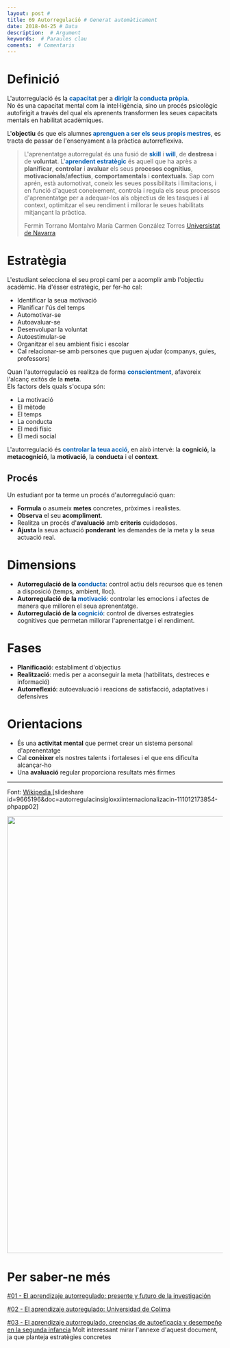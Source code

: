 ```yaml
---
layout: post #
title: 69 Autorregulació # Generat automàticament
date: 2018-04-25 # Data
description:  # Argument
keywords:  # Paraules clau
coments:  # Comentaris
---
```


<h1>Definició</h1>
<div class="alert alert-dismissable alert-success"> L'autorregulació és la <span style="color: #045fb4;"><b>capacitat</b></span> per a <span style="color: #045fb4;"><b>dirigir</b></span> la<span style="color: #045fb4;"><strong> conducta pròpia</strong></span>.</div>
No és una capacitat mental com la intel·ligència, sino un procés psicològic autofirigit a través del qual els aprenents transformen les seues capacitats mentals en habilitat acadèmiques.

L'<strong>objectiu</strong> és que els alumnes<span style="color: #045fb4;"><strong> aprenguen a ser els seus propis mestres</strong></span>, es tracta de passar de l'ensenyament a la pràctica autorreflexiva.
<blockquote>L'aprenentatge autorregulat és una fusió de <span style="color: #045fb4;"><strong>skill</strong></span> i <span style="color: #045fb4;"><strong>will</strong></span>, de <strong>destresa</strong> i de <strong>voluntat</strong>. L'<span style="color: #045fb4;"><strong>aprendent estratègic</strong></span> és aquell que ha après a <strong>planificar</strong>, <strong>controlar</strong> i <strong>avaluar</strong> els seus <strong>procesos cognitius</strong>, <strong>motivacionals/afectius</strong>, <strong>comportamentals</strong> i <strong>contextuals</strong>. Sap com aprén, està automotivat, coneix les seues possibilitats i limitacions, i en funció d'aquest coneixement, controla i regula els seus processos d'aprenentatge per a adequar-los als objectius de les tasques i al context, optimitzar el seu rendiment i millorar le seues habilitats mitjançant la pràctica.

Fermín Torrano Montalvo
María Carmen González Torres
<a href="http://www.investigacion-psicopedagogica.org/revista/articulos/3/espannol/Art_3_27.pdf" target="_blank" rel="noopener">Universistat de Navarra</a></blockquote>
<h1>Estratègia</h1>
L'estudiant selecciona el seu propi camí per a acomplir amb l'objectiu acadèmic. Ha d'ésser estratègic, per fer-ho cal:
<ul>
    <li>Identificar la seua motivació</li>
    <li>Planificar l'ús del temps</li>
    <li>Automotivar-se</li>
    <li>Autoavaluar-se</li>
    <li>Desenvolupar la voluntat</li>
    <li>Autoestimular-se</li>
    <li>Organitzar el seu ambient físic i escolar</li>
    <li>Cal relacionar-se amb persones que puguen ajudar (companys, guies, professors)</li>
</ul>
<div class="alert alert-dismissable alert-success"> Quan l'autorregulació es realitza de forma <span style="color: #045fb4;"><b>conscientment</b></span>, afavoreix l'alcanç exitós de la <b>meta</b>.</div>
Els factors dels quals s'ocupa són:
<ul>
     <li>La motivació</li>
     <li>El mètode</li>
     <li>El temps</li>
     <li>La conducta</li>
     <li>El medi físic</li>
     <li>El medi social</li>
</ul>
<div class="alert alert-dismissable alert-success"> L'autorregulació és <span style="color: #045fb4;"><b>controlar la teua acció</b></span>, en això intervé: la <b>cognició</b>, la <b>metacognició</b>, la <b>motivació</b>, la <b>conducta</b> i el <b>context</b>.</div>
<h2>Procés</h2>
Un estudiant por ta terme un procés d'autorregulació quan:
<ul>
    <li><b>Formula</b> o asumeix <b>metes</b> concretes, pròximes i realistes.</li>
    <li><b>Observa</b> el seu <b>acompliment</b>.</li>
    <li>Realitza un procés d'<b>avaluació</b> amb <b>criteris</b> cuidadosos.</li>
    <li><b>Ajusta</b> la seua actuació <b>ponderant</b> les demandes de la meta y la seua actuació real.</li>
</ul>
<h1>Dimensions</h1>
<ul>
    <li><strong> Autorregulació de la <span style="color: #045fb4;">conducta</span></strong>: control actiu dels recursos que es tenen a disposició (temps, ambient, lloc).</li>
    <li><strong> Autorregulació de la <span style="color: #045fb4;">motivació</span></strong>: controlar les emocions i afectes de manera que milloren el seua aprenentatge.</li>
    <li><strong> Autorregulació de la <span style="color: #045fb4;">cognició</span></strong>: control de diverses estrategies cognitives que permetan millorar l'aprenentatge i el rendiment.</li>
</ul>
<h1>Fases</h1>
<ul>
    <li><b>Planificació</b>: establiment d'objectius</li>
    <li><b>Realització</b>: medis per a aconseguir la meta (hatbilitats, destreces e informació)</li>
    <li><b>Autorreflexió</b>: autoevaluació i reacions de satisfacció, adaptatives i defensives</li>
    </ul>
<h1>Orientacions</h1>
<ul>
    <li>És una <b>activitat mental</b> que permet crear un sistema personal d'aprenentatge</li>
    <li>Cal <b>conèixer</b> els nostres talents i fortaleses i el que ens dificulta alcançar-ho</li>
    <li>Una <b>avaluació</b> regular proporciona resultats més firmes</li>
</ul>
<hr />
Font: <a href="http://es.wikipedia.org/wiki/Autoorganizaci%C3%B3n#Autoorganizaci.C3.B3n_o_autoregulaci.C3.B3n_en_el_aprendizaje"> Wikipedia </a>
[slideshare id=9665196&doc=autorregulacinsigloxxiinternacionalizacin-111012173854-phpapp02]

<a href="http://3.bp.blogspot.com/-Qy9Dy7na-DI/Th4FNzeutDI/AAAAAAAAABA/t98R3mGdnhU/s1600/inducci%25C3%25B3n+parental+a+la+autorregulaci%25C3%25B3n.jpg"><img class="aligncenter" src="http://3.bp.blogspot.com/-Qy9Dy7na-DI/Th4FNzeutDI/AAAAAAAAABA/t98R3mGdnhU/s1600/inducci%25C3%25B3n+parental+a+la+autorregulaci%25C3%25B3n.jpg" alt="" width="1600" height="1019" /></a>

# Per saber-ne més
[#01 - El aprendizaje autorregulado: presente y futuro de la investigación](http://www.investigacion-psicopedagogica.org/revista/articulos/3/espannol/Art_3_27.pdf)

[#02 - El aprendizaje autoregulado: Universidad de Colima](https://comenio.files.wordpress.com/2007/10/a_autorregulado.pdf)

[#03 - El aprendizaje autorregulado, creencias de autoeficacia y desempeño en la segunda infancia](http://www.uv.es/relieve/v16n2/RELIEVEv16n2_4.pdf) Molt interessant mirar l'annexe d'aquest document, ja que planteja estratègies concretes
